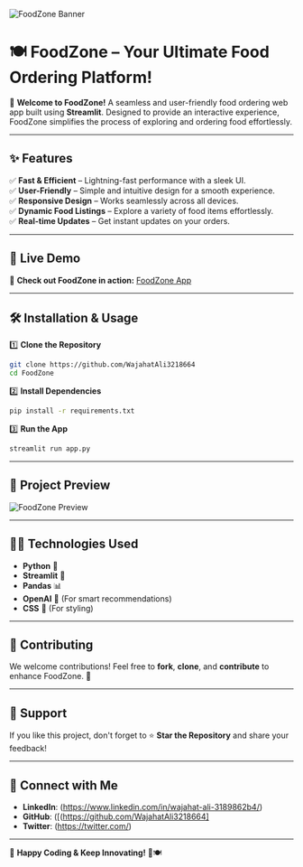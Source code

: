 ![FoodZone Banner](https://i.giphy.com/media/26AHONQ79FdWZhAI0/giphy.gif)

# 🍽️ FoodZone – Your Ultimate Food Ordering Platform!

🚀 **Welcome to FoodZone!** A seamless and user-friendly food ordering web app built using **Streamlit**. Designed to provide an interactive experience, FoodZone simplifies the process of exploring and ordering food effortlessly.

---

## ✨ Features
✅ **Fast & Efficient** – Lightning-fast performance with a sleek UI.  
✅ **User-Friendly** – Simple and intuitive design for a smooth experience.  
✅ **Responsive Design** – Works seamlessly across all devices.  
✅ **Dynamic Food Listings** – Explore a variety of food items effortlessly.  
✅ **Real-time Updates** – Get instant updates on your orders.

---

## 🚀 Live Demo
🔗 **Check out FoodZone in action:** [FoodZone App](https://foodzone-app-qtvtzdcemiyapymxiwkxzz.streamlit.app/Home)

---

## 🛠️ Installation & Usage

1️⃣ **Clone the Repository**
```bash
git clone https://github.com/WajahatAli3218664
cd FoodZone
```

2️⃣ **Install Dependencies**
```bash
pip install -r requirements.txt
```

3️⃣ **Run the App**
```bash
streamlit run app.py
```

---

## 🎥 Project Preview
![FoodZone Preview]((https://drive.google.com/file/d/1pAyGJtfAe34pWBUpHu_HQFLngfl-_ELF/view?usp=drive_link))

---

## 👨‍💻 Technologies Used
- **Python** 🐍
- **Streamlit** 🎈
- **Pandas** 📊
- **OpenAI** 🤖 (For smart recommendations)
- **CSS** 🎨 (For styling)

---

## 📌 Contributing
We welcome contributions! Feel free to **fork**, **clone**, and **contribute** to enhance FoodZone. 🚀

---



## 🌟 Support
If you like this project, don't forget to ⭐ **Star the Repository** and share your feedback!

---

## 📣 Connect with Me
- **LinkedIn**: (https://www.linkedin.com/in/wajahat-ali-3189862b4/)
- **GitHub**: ([(https://github.com/WajahatAli3218664]
- **Twitter**: (https://twitter.com/)

---

🎉 **Happy Coding & Keep Innovating!** 🚀🍽️
